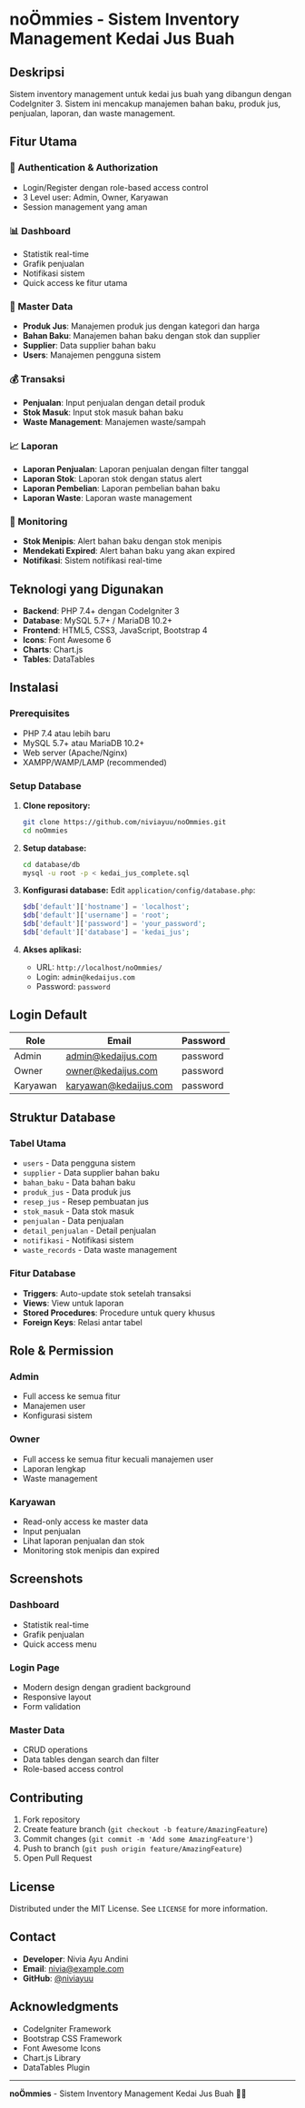 # noÖmmies - Sistem Inventory Management Kedai Jus Buah

## Deskripsi
Sistem inventory management untuk kedai jus buah yang dibangun dengan CodeIgniter 3. Sistem ini mencakup manajemen bahan baku, produk jus, penjualan, laporan, dan waste management.

## Fitur Utama

### 🔐 Authentication & Authorization
- Login/Register dengan role-based access control
- 3 Level user: Admin, Owner, Karyawan
- Session management yang aman

### 📊 Dashboard
- Statistik real-time
- Grafik penjualan
- Notifikasi sistem
- Quick access ke fitur utama

### 🛒 Master Data
- **Produk Jus**: Manajemen produk jus dengan kategori dan harga
- **Bahan Baku**: Manajemen bahan baku dengan stok dan supplier
- **Supplier**: Data supplier bahan baku
- **Users**: Manajemen pengguna sistem

### 💰 Transaksi
- **Penjualan**: Input penjualan dengan detail produk
- **Stok Masuk**: Input stok masuk bahan baku
- **Waste Management**: Manajemen waste/sampah

### 📈 Laporan
- **Laporan Penjualan**: Laporan penjualan dengan filter tanggal
- **Laporan Stok**: Laporan stok dengan status alert
- **Laporan Pembelian**: Laporan pembelian bahan baku
- **Laporan Waste**: Laporan waste management

### 🔔 Monitoring
- **Stok Menipis**: Alert bahan baku dengan stok menipis
- **Mendekati Expired**: Alert bahan baku yang akan expired
- **Notifikasi**: Sistem notifikasi real-time

## Teknologi yang Digunakan

- **Backend**: PHP 7.4+ dengan CodeIgniter 3
- **Database**: MySQL 5.7+ / MariaDB 10.2+
- **Frontend**: HTML5, CSS3, JavaScript, Bootstrap 4
- **Icons**: Font Awesome 6
- **Charts**: Chart.js
- **Tables**: DataTables

## Instalasi

### Prerequisites
- PHP 7.4 atau lebih baru
- MySQL 5.7+ atau MariaDB 10.2+
- Web server (Apache/Nginx)
- XAMPP/WAMP/LAMP (recommended)

### Setup Database

1. **Clone repository:**
   ```bash
   git clone https://github.com/niviayuu/noOmmies.git
   cd noOmmies
   ```

2. **Setup database:**
   ```bash
   cd database/db
   mysql -u root -p < kedai_jus_complete.sql
   ```

3. **Konfigurasi database:**
   Edit `application/config/database.php`:
   ```php
   $db['default']['hostname'] = 'localhost';
   $db['default']['username'] = 'root';
   $db['default']['password'] = 'your_password';
   $db['default']['database'] = 'kedai_jus';
   ```

4. **Akses aplikasi:**
   - URL: `http://localhost/noOmmies/`
   - Login: `admin@kedaijus.com`
   - Password: `password`

## Login Default

| Role | Email | Password |
|------|-------|----------|
| Admin | admin@kedaijus.com | password |
| Owner | owner@kedaijus.com | password |
| Karyawan | karyawan@kedaijus.com | password |

## Struktur Database

### Tabel Utama
- `users` - Data pengguna sistem
- `supplier` - Data supplier bahan baku
- `bahan_baku` - Data bahan baku
- `produk_jus` - Data produk jus
- `resep_jus` - Resep pembuatan jus
- `stok_masuk` - Data stok masuk
- `penjualan` - Data penjualan
- `detail_penjualan` - Detail penjualan
- `notifikasi` - Notifikasi sistem
- `waste_records` - Data waste management

### Fitur Database
- **Triggers**: Auto-update stok setelah transaksi
- **Views**: View untuk laporan
- **Stored Procedures**: Procedure untuk query khusus
- **Foreign Keys**: Relasi antar tabel

## Role & Permission

### Admin
- Full access ke semua fitur
- Manajemen user
- Konfigurasi sistem

### Owner
- Full access ke semua fitur kecuali manajemen user
- Laporan lengkap
- Waste management

### Karyawan
- Read-only access ke master data
- Input penjualan
- Lihat laporan penjualan dan stok
- Monitoring stok menipis dan expired

## Screenshots

### Dashboard
- Statistik real-time
- Grafik penjualan
- Quick access menu

### Login Page
- Modern design dengan gradient background
- Responsive layout
- Form validation

### Master Data
- CRUD operations
- Data tables dengan search dan filter
- Role-based access control

## Contributing

1. Fork repository
2. Create feature branch (`git checkout -b feature/AmazingFeature`)
3. Commit changes (`git commit -m 'Add some AmazingFeature'`)
4. Push to branch (`git push origin feature/AmazingFeature`)
5. Open Pull Request

## License

Distributed under the MIT License. See `LICENSE` for more information.

## Contact

- **Developer**: Nivia Ayu Andini
- **Email**: nivia@example.com
- **GitHub**: [@niviayuu](https://github.com/niviayuu)

## Acknowledgments

- CodeIgniter Framework
- Bootstrap CSS Framework
- Font Awesome Icons
- Chart.js Library
- DataTables Plugin

---

**noÖmmies** - Sistem Inventory Management Kedai Jus Buah 🍊🥤